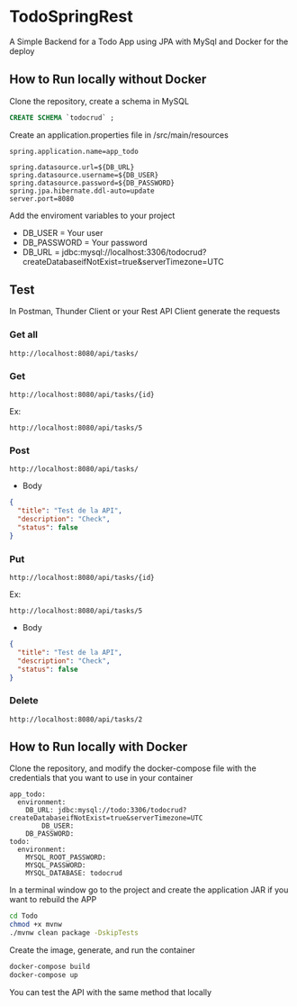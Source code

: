 # TodoSpringRest

A Simple Backend for a Todo App using JPA with MySql and Docker for the deploy

## How to Run locally without Docker

Clone the repository, create a schema in MySQL

```sql
CREATE SCHEMA `todocrud` ;
```

Create an application.properties file in /src/main/resources

```application.properties
spring.application.name=app_todo

spring.datasource.url=${DB_URL}
spring.datasource.username=${DB_USER}
spring.datasource.password=${DB_PASSWORD}
spring.jpa.hibernate.ddl-auto=update
server.port=8080
```

Add the enviroment variables to your project

- DB_USER = Your user
- DB_PASSWORD = Your password
- DB_URL = jdbc:mysql://localhost:3306/todocrud?createDatabaseifNotExist=true&serverTimezone=UTC

## Test

In Postman, Thunder Client or your Rest API Client generate the requests

### Get all

```
http://localhost:8080/api/tasks/
```

### Get

```
http://localhost:8080/api/tasks/{id}
```

Ex:

```
http://localhost:8080/api/tasks/5
```

### Post

```
http://localhost:8080/api/tasks/
```

- Body

```json
{
  "title": "Test de la API",
  "description": "Check",
  "status": false
}
```

### Put

```
http://localhost:8080/api/tasks/{id}
```

Ex:

```
http://localhost:8080/api/tasks/5
```

- Body

```json
{
  "title": "Test de la API",
  "description": "Check",
  "status": false
}
```

### Delete

```
http://localhost:8080/api/tasks/2
```

## How to Run locally with Docker

Clone the repository, and modify the docker-compose file with the credentials that you want to use in your container

```
app_todo:
  environment:
    DB_URL: jdbc:mysql://todo:3306/todocrud?createDatabaseifNotExist=true&serverTimezone=UTC
        DB_USER:
	DB_PASSWORD:
todo:
  environment:
    MYSQL_ROOT_PASSWORD:
	MYSQL_PASSWORD:
	MYSQL_DATABASE: todocrud

```

In a terminal window go to the project and create the application JAR if you want to rebuild the APP

```bash
cd Todo
chmod +x mvnw
./mvnw clean package -DskipTests
```

Create the image, generate, and run the container

```bash
docker-compose build
docker-compose up
```

You can test the API with the same method that locally
